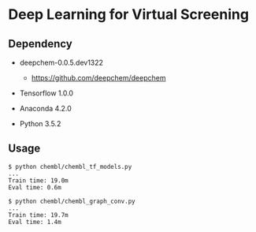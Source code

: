Deep Learning for Virtual Screening
===================================

Dependency
----------

- deepchem-0.0.5.dev1322
    * https://github.com/deepchem/deepchem

- Tensorflow 1.0.0

- Anaconda 4.2.0

- Python 3.5.2

Usage
-----

    $ python chembl/chembl_tf_models.py
    ...
    Train time: 19.0m
    Eval time: 0.6m

    $ python chembl/chembl_graph_conv.py
    ...
    Train time: 19.7m
    Eval time: 1.4m
